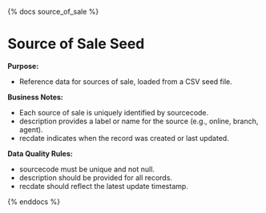 {% docs source_of_sale %}

# Source of Sale Seed
**Purpose:**
 - Reference data for sources of sale, loaded from a CSV seed file.

**Business Notes:**

 - Each source of sale is uniquely identified by sourcecode.
 - description provides a label or name for the source (e.g., online, branch, agent).
 - recdate indicates when the record was created or last updated.

**Data Quality Rules:**

 - sourcecode must be unique and not null.
 - description should be provided for all records.
 - recdate should reflect the latest update timestamp.

{% enddocs %}